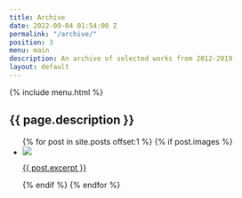 ```yaml
---
title: Archive
date: 2022-09-04 01:54:00 Z
permalink: "/archive/"
position: 3
menu: main
description: An archive of selected works from 2012-2019
layout: default
---
```


<main>
    {% include menu.html %}
    <section class="projects-headline">
		<h1>{{ page.description }}</h1>
	</section>
    <section class="list-of-projects">
        <ul>
            {% for post in site.posts offset:1 %}
                {% if post.images %}
                    <li>
                        <a href="{{ post.url }}">
                            <div class="featured-img">
                                <img src="{{ post.images[0] }}">
                            </div>
                            <p>{{ post.excerpt }}</p>
                        </a>
                    </li>
                {% endif %}
            {% endfor %}
        </ul>
    </section>
</main>